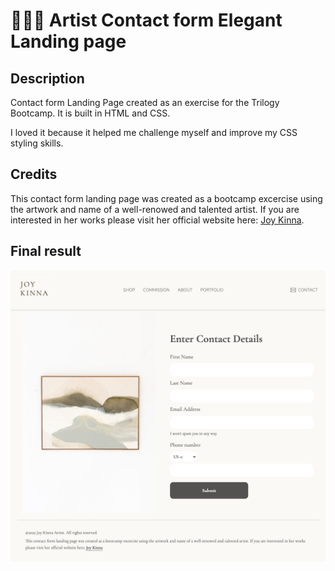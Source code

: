# 👩🏻‍🎨 Artist Contact form Elegant Landing page

## Description

Contact form Landing Page created as an exercise for the Trilogy Bootcamp. It is built in HTML and CSS. 

I loved it because it helped me challenge myself and improve my CSS styling skills. 

## Credits

This contact form landing page was created as a bootcamp excercise using the artwork and name of a well-renowed and talented artist. If you are interested in her works please visit her official website here: [Joy Kinna](https://www.joykinna.com/).

## Final result
![Artist Contact Form Landing Page](https://github.com/Clelia-M/jk-artist-contact-form/blob/3af48e97da02dbc689b00e8d3dd5ec82201cc92f/Final%20result_Landing%20page%20JK.png)
